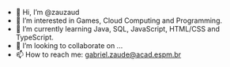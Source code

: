 - 👋 Hi, I’m @zauzaud
- 👀 I’m interested in Games, Cloud Computing and Programming. 
- 🌱 I’m currently learning Java, SQL, JavaScript, HTML/CSS and TypeScript.
- 💞️ I’m looking to collaborate on ... 
- 📫 How to reach me: gabriel.zaude@acad.espm.br



<!---
zauzaud/zauzaud is a ✨ special ✨ repository because its `README.md` (this file) appears on your GitHub profile.
You can click the Preview link to take a look at your changes.
--->
